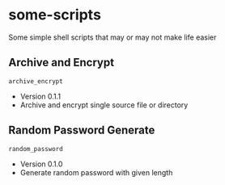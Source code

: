 # some-scripts
Some simple shell scripts that may or may not make life easier

## Archive and Encrypt

`archive_encrypt`  
- Version 0.1.1
- Archive and encrypt single source file or directory  

## Random Password Generate

`random_password`
- Version 0.1.0
- Generate random password with given length


